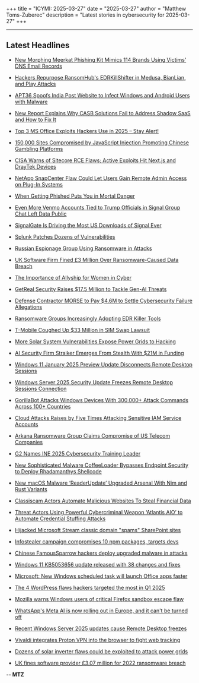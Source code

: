 +++
title = "ICYMI: 2025-03-27"
date = "2025-03-27"
author = "Matthew Toms-Zuberec"
description = "Latest stories in cybersecurity for 2025-03-27"
+++

---------------------------------------------------------------------------
## Latest Headlines
- [New Morphing Meerkat Phishing Kit Mimics 114 Brands Using Victims’ DNS Email Records](https://thehackernews.com/2025/03/new-morphing-meerkat-phishing-kit.html)

- [Hackers Repurpose RansomHub's EDRKillShifter in Medusa, BianLian, and Play Attacks](https://thehackernews.com/2025/03/hackers-repurpose-ransomhubs.html)

- [APT36 Spoofs India Post Website to Infect Windows and Android Users with Malware](https://thehackernews.com/2025/03/apt36-spoofs-india-post-website-to.html)

- [New Report Explains Why CASB Solutions Fail to Address Shadow SaaS and How to Fix It](https://thehackernews.com/2025/03/new-report-explains-why-casb-solutions.html)

- [Top 3 MS Office Exploits Hackers Use in 2025 – Stay Alert!](https://thehackernews.com/2025/03/top-3-ms-office-exploits-hackers-use-in.html)

- [150,000 Sites Compromised by JavaScript Injection Promoting Chinese Gambling Platforms](https://thehackernews.com/2025/03/150000-sites-compromised-by-javascript.html)

- [CISA Warns of Sitecore RCE Flaws; Active Exploits Hit Next.js and DrayTek Devices](https://thehackernews.com/2025/03/cisa-flags-two-six-year-old-sitecore.html)

- [NetApp SnapCenter Flaw Could Let Users Gain Remote Admin Access on Plug-In Systems](https://thehackernews.com/2025/03/netapp-snapcenter-flaw-could-let-users.html)

- [When Getting Phished Puts You in Mortal Danger](https://krebsonsecurity.com/2025/03/when-getting-phished-puts-you-in-mortal-danger/)

- [Even More Venmo Accounts Tied to Trump Officials in Signal Group Chat Left Data Public](https://www.wired.com/story/even-more-venmo-accounts-tied-to-trump-officials-in-signal-group-chat-left-data-public/)

- [SignalGate Is Driving the Most US Downloads of Signal Ever](https://www.wired.com/story/signalgate-is-driving-the-most-us-downloads-of-signal-ever/)

- [Splunk Patches Dozens of Vulnerabilities](https://www.securityweek.com/splunk-patches-dozens-of-vulnerabilities/)

- [Russian Espionage Group Using Ransomware in Attacks](https://www.securityweek.com/russian-espionage-group-using-ransomware-in-attacks/)

- [UK Software Firm Fined £3 Million Over Ransomware-Caused Data Breach](https://www.securityweek.com/uk-software-firm-fined-3-million-over-ransomware-caused-data-breach/)

- [The Importance of Allyship for Women in Cyber](https://www.securityweek.com/the-importance-of-ally-ship-for-women-in-cyber/)

- [GetReal Security Raises $17.5 Million to Tackle Gen-AI Threats](https://www.securityweek.com/getreal-security-raises-17-5-million-to-tackle-gen-ai-threats/)

- [Defense Contractor MORSE to Pay $4.6M to Settle Cybersecurity Failure Allegations](https://www.securityweek.com/defense-contractor-morse-to-pay-4-6m-to-settle-cybersecurity-failure-allegations/)

- [Ransomware Groups Increasingly Adopting EDR Killer Tools](https://www.securityweek.com/ransomware-groups-increasingly-adopting-edr-killer-tools/)

- [T-Mobile Coughed Up $33 Million in SIM Swap Lawsuit](https://www.securityweek.com/t-mobile-coughed-up-33-million-in-sim-swap-lawsuit/)

- [More Solar System Vulnerabilities Expose Power Grids to Hacking](https://www.securityweek.com/more-solar-system-vulnerabilities-expose-power-grids-to-hacking/)

- [AI Security Firm Straiker Emerges From Stealth With $21M in Funding](https://www.securityweek.com/ai-security-firm-straiker-emerges-from-stealth-with-21m-in-funding/)

- [Windows 11 January 2025 Preview Update Disconnects Remote Desktop Sessions](https://cybersecuritynews.com/windows-11-january-2025-preview-update/)

- [Windows Server 2025 Security Update Freezes Remote Desktop Sessions Connection](https://cybersecuritynews.com/windows-server-2025-security-update/)

- [GorillaBot Attacks Windows Devices With 300,000+ Attack Commands Across 100+ Countries](https://cybersecuritynews.com/gorillabot-attacks-windows/)

- [Cloud Attacks Raises by Five Times Attacking Sensitive IAM Service Accounts](https://cybersecuritynews.com/cloud-attacks-raises-by-five-times/)

- [Arkana Ransomware Group Claims Compromise of US Telecom Companies](https://cybersecuritynews.com/arkana-ransomware-group-claims-compromise/)

- [G2 Names INE 2025 Cybersecurity Training Leader](https://cybersecuritynews.com/g2-names-ine-2025-cybersecurity-training-leader/)

- [New Sophisticated Malware CoffeeLoader Bypasses Endpoint Security to Deploy Rhadamanthys Shellcode](https://cybersecuritynews.com/new-sophisticated-malware-coffeeloader-bypasses-endpoint-security/)

- [New macOS Malware ‘ReaderUpdate’ Upgraded Arsenal With Nim and Rust Variants](https://cybersecuritynews.com/new-macos-malware-readerupdate-upgraded-arsenal/)

- [Classiscam Actors Automate Malicious Websites To Steal Financial Data](https://cybersecuritynews.com/classiscam-actors-automate-malicious-websites/)

- [Threat Actors Using Powerful Cybercriminal Weapon ‘Atlantis AIO’ to Automate Credential Stuffing Attacks](https://cybersecuritynews.com/threat-actors-using-powerful-cybercriminal-weapon-atlantis-aio/)

- [Hijacked Microsoft Stream classic domain "spams" SharePoint sites](https://www.bleepingcomputer.com/news/microsoft/hijacked-microsoft-stream-classic-domain-spams-sharepoint-sites/)

- [Infostealer campaign compromises 10 npm packages, targets devs](https://www.bleepingcomputer.com/news/security/infostealer-campaign-compromises-10-npm-packages-targets-devs/)

- [Chinese FamousSparrow hackers deploy upgraded malware in attacks](https://www.bleepingcomputer.com/news/security/chinese-famoussparrow-hackers-deploy-upgraded-malware-in-attacks/)

- [Windows 11 KB5053656 update released with 38 changes and fixes](https://www.bleepingcomputer.com/news/microsoft/windows-11-kb5053656-update-released-with-38-changes-and-fixes/)

- [Microsoft: New Windows scheduled task will launch Office apps faster](https://www.bleepingcomputer.com/news/microsoft/microsoft-new-windows-scheduled-task-will-launch-office-apps-faster/)

- [The 4 WordPress flaws hackers targeted the most in Q1 2025](https://www.bleepingcomputer.com/news/security/the-four-wordpress-flaws-hackers-targeted-the-most-in-q1-2025/)

- [Mozilla warns Windows users of critical Firefox sandbox escape flaw](https://www.bleepingcomputer.com/news/security/mozilla-warns-windows-users-of-critical-firefox-sandbox-escape-flaw/)

- [WhatsApp's Meta AI is now rolling out in Europe, and it can't be turned off](https://www.bleepingcomputer.com/news/artificial-intelligence/whatsapps-meta-ai-is-now-rolling-out-in-europe-and-it-cant-be-turned-off/)

- [Recent Windows Server 2025 updates cause Remote Desktop freezes](https://www.bleepingcomputer.com/news/microsoft/recent-windows-server-2025-updates-cause-remote-desktop-freezes/)

- [Vivaldi integrates Proton VPN into the browser to fight web tracking](https://www.bleepingcomputer.com/news/software/vivaldi-integrates-proton-vpn-into-the-browser-to-fight-web-tracking/)

- [Dozens of solar inverter flaws could be exploited to attack power grids](https://www.bleepingcomputer.com/news/security/dozens-of-solar-inverter-flaws-could-be-exploited-to-attack-power-grids/)

- [UK fines software provider £3.07 million for 2022 ransomware breach](https://www.bleepingcomputer.com/news/security/uk-fines-software-provider-307-million-for-2022-ransomware-breach/)

**-- MTZ**